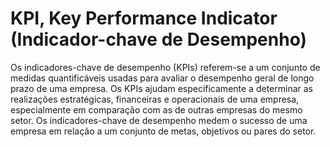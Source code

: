 # KPI, Key Performance Indicator (Indicador-chave de Desempenho)

Os indicadores-chave de desempenho (KPIs) referem-se a um conjunto de medidas quantificáveis usadas para avaliar o desempenho geral de longo prazo de uma empresa. Os KPIs ajudam especificamente a determinar as realizações estratégicas, financeiras e operacionais de uma empresa, especialmente em comparação com as de outras empresas do mesmo setor. Os indicadores-chave de desempenho medem o sucesso de uma empresa em relação a um conjunto de metas, objetivos ou pares do setor.